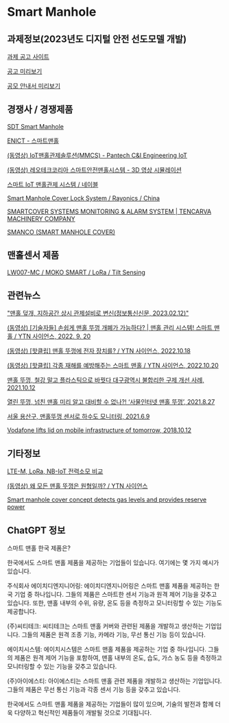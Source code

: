 # Smart Manhole

## 과제정보(2023년도 디지털 안전 선도모델 개발)

[과제 공고 사이트](https://www.msit.go.kr/bbs/view.do;jsessionid=99OI4AK_FHT77ft2TfkVJzEZqh4h6y_HjqDiSZc-.AP_msit_2?sCode=user&mPid=218&mId=122&bbsSeqNo=96&nttSeqNo=3179749)

[공고 미리보기](https://doc.msit.go.kr/SynapDocViewServer/viewer/doc.html?key=71294e3e581848e58b921335124d5010&convType=html&convLocale=ko_KR&contextPath=/SynapDocViewServer/)

[공모 안내서 미리보기](https://doc.msit.go.kr/SynapDocViewServer/viewer/doc.html?key=b8df99648f5c49e185673e9dbeaf1636&convType=html&convLocale=ko_KR&contextPath=/SynapDocViewServer/)

## 경쟁사 / 경쟁제품

[SDT Smart Manhole](https://www.sdt.inc/pdf/SDT_Smart%20Manhole_Brochure_KOR_2023%EB%85%84.pdf)

[ENICT - 스마트맨홀](http://www.enict.co.kr/kor/sub04/smart_manhole.html)

[(동영상) IoT맨홀관제솔루션(MMCS) - Pantech C&I Engineering IoT](https://youtu.be/nvjAWYwHFyA)

[(동영상) 레오테크코리아 스마트안전맨홀시스템 - 3D 영상 시뮬레이션](https://youtu.be/y7JkyFBZ03s)

[스마트 IoT 맨홀관제 시스템 / 네이블](http://www.nablecomm.com/solution_manhole.php?tab1=2&tab2=1)

[Smart Manhole Cover Lock System / Rayonics / China](https://rayonicstech.com/product/smart-manhole-cover-lock-system/)

[SMARTCOVER SYSTEMS MONITORING & ALARM SYSTEM | TENCARVA MACHINERY COMPANY](https://tencarva.com/smartcover-monitoring-alarm-system/)

[SMANCO (SMART MANHOLE COVER)](https://www.x-logic.net/smanco.php)

## 맨홀센서 제품
[LW007-MC / MOKO SMART / LoRa / Tilt Sensing](https://www.mokosmart.com/lorawan-manhole-cover-monitoring-lw007-mc/)

## 관련뉴스

["맨홀 덮개, 지하공간 상시 관제설비로 변신(정보통신신문, 2023.02.12)"](https://www.koit.co.kr/news/articleView.html?idxno=109440)

[(동영상) [기술자들] 손쉽게 맨홀 뚜껑 개폐가 가능하다? | 맨홀 관리 시스템! 스마트 맨홀 / YTN 사이언스, 2022. 9. 20](https://youtu.be/68m3Q8P5sZg)

[(동영상) [핫클립] 맨홀 뚜껑에 전자 장치를? / YTN 사이언스, 2022.10.18](https://youtu.be/9NeGeho0928)

[(동영상) [핫클립] 각종 재해를 예방해주는 스마트 맨홀 / YTN 사이언스, 2022.10.20](https://youtu.be/bw0clOyPNvQ)

[맨홀 뚜껑, 철강 말고 플라스틱으로 바꿧다 대구광역시 불합리한 구제 개선 사례, 2021.10.12](https://www.thevoiceofus.co.kr/mobile/article.html?no=9556)

[열린 뚜껑, 넘친 맨홀 미리 알고 대비할 수 없나?! ‘사물인터넷 맨홀 뚜껑’, 2021.8.27](https://blog.naver.com/ppspr/222485545316)

[서울 용산구, 맨홀뚜껑 센서로 하수도 모니터링, 2021.6.9](https://www.hankyung.com/politics/article/202106090591Y)

[Vodafone lifts lid on mobile infrastructure of tomorrow, 2018.10.12](https://www.smartcitiesworld.net/news/news/vodafone-lifts-lid-on-mobile-infrastructure-of-tomorrow-3655)

## 기타정보

[LTE-M, LoRa, NB-IoT 전력소모 비교](https://www.cnx-software.com/2018/03/29/a-look-at-lorawan-and-nb-iot-power-consumption/)

[(동영상) 왜 모든 맨홀 뚜껑은 원형일까? / YTN 사이언스](https://youtu.be/X_t2HP-UN6c)

[Smart manhole cover concept detects gas levels and provides reserve power](https://www.ubergizmo.com/2012/03/smart-manhole-cover-concept-detects-gas-levels-and-provides-reserve-power/)

## ChatGPT 정보

스마트 맨홀 한국 제품은?

한국에서도 스마트 맨홀 제품을 제공하는 기업들이 있습니다. 여기에는 몇 가지 예시가 있습니다.

주식회사 에이치디엔지니어링: 에이치디엔지니어링은 스마트 맨홀 제품을 제공하는 한국 기업 중 하나입니다. 그들의 제품은 스마트한 센서 기능과 원격 제어 기능을 갖추고 있습니다. 또한, 맨홀 내부의 수위, 유량, 온도 등을 측정하고 모니터링할 수 있는 기능도 제공합니다.

(주)씨티테크: 씨티테크는 스마트 맨홀 커버와 관련된 제품을 개발하고 생산하는 기업입니다. 그들의 제품은 원격 조종 기능, 카메라 기능, 무선 통신 기능 등이 있습니다.

에이치시스템: 에이치시스템은 스마트 맨홀 제품을 제공하는 기업 중 하나입니다. 그들의 제품은 원격 제어 기능을 포함하여, 맨홀 내부의 온도, 습도, 가스 농도 등을 측정하고 모니터링할 수 있는 기능을 갖추고 있습니다.

(주)아이에스티: 아이에스티는 스마트 맨홀 관련 제품을 개발하고 생산하는 기업입니다. 그들의 제품은 무선 통신 기능과 각종 센서 기능 등을 갖추고 있습니다.

한국에서도 스마트 맨홀 제품을 제공하는 기업들이 많이 있으며, 기술의 발전과 함께 더욱 다양하고 혁신적인 제품들이 개발될 것으로 기대됩니다.

